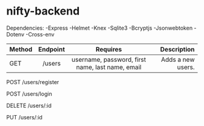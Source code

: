 # nifty-backend

Dependencies:
-Express
-Helmet
-Knex
-Sqlite3
-Bcryptjs
-Jsonwebtoken
-Dotenv
-Cross-env

| Method | Endpoint | Requires | Description |
| ------ |:--------:|:--------:| -----------:|
| GET    | /users   |username, password, first name, last name, email| Adds a new users. |

POST /users/register

POST /users/login

DELETE /users/:id

PUT /users/:id